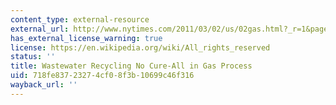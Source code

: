 ```yaml
---
content_type: external-resource
external_url: http://www.nytimes.com/2011/03/02/us/02gas.html?_r=1&pagewanted=all
has_external_license_warning: true
license: https://en.wikipedia.org/wiki/All_rights_reserved
status: ''
title: Wastewater Recycling No Cure-All in Gas Process
uid: 718fe837-2327-4cf0-8f3b-10699c46f316
wayback_url: ''
---
```

